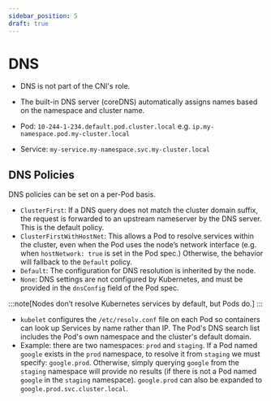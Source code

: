 ```yaml
---
sidebar_position: 5
draft: true
---
```


# DNS
- DNS is not part of the CNI's role.
- The built-in DNS server (coreDNS) automatically assigns names based on the namespace and cluster name.

- Pod: `10-244-1-234.default.pod.cluster.local` e.g. `ip.my-namespace.pod.my-cluster.local`
- Service: `my-service.my-namespace.svc.my-cluster.local`

## DNS Policies
DNS policies can be set on a per-Pod basis.
- `ClusterFirst`: If a DNS query does not match the cluster domain suffix, the request is forwarded to an upstream nameserver by the DNS server. This is the default policy.
- `ClusterFirstWithHostNet`: This allows a Pod to resolve services within the cluster, even when the Pod uses the node’s network interface (e.g. when `hostNetwork: true` is set in the Pod spec.) Otherwise, the behavior will fallback to the `Default` policy.
- `Default`: The configuration for DNS resolution is inherited by the node.
- `None`: DNS settings are not configured by Kubernetes, and must be provided in the `dnsConfig` field of the Pod spec.

:::note[Nodes don’t resolve Kubernetes services by default, but Pods do.]
:::

- `kubelet` configures the `/etc/resolv.conf` file on each Pod so containers can look up Services by name rather than IP. The Pod's DNS search list includes the Pod's own namespace and the cluster's default domain.
- Example: there are two namespaces: `prod` and `staging`. If a Pod named `google` exists in the `prod` namespace, to resolve it from `staging` we must specify: `google.prod`. Otherwise, simply querying `google` from the `staging` namespace will provide no results (if there is not a Pod named `google` in the `staging` namespace). `google.prod` can also be expanded to `google.prod.svc.cluster.local`.


[^1]: https://kubernetes.io/docs/concepts/services-networking/dns-pod-service/
[^2]: https://github.com/kubernetes/dns/blob/master/docs/specification.md
[^3]: https://kubernetes.io/docs/tasks/administer-cluster/dns-custom-nameservers/